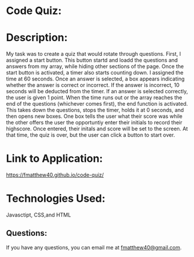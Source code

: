 # Code Quiz:

# Description:
My task was to create a quiz that would rotate through questions.  First, I assigned a start button.  This button startd and loadd the questions and answers from my array, while hiding other sections of the page.  Once the start button is activated, a timer also starts counting down.  I assigned the time at 60 seconds.  Once an answer is selected, a box appears indicating whether the answer is correct or incorrect. If the answer is incorrect, 10 seconds will be deducted from the timer. If an answer is selected correctly, the user is given 1 point.  When the time runs out or the array reaches the end of the questions (whichever comes first), the end function is activated.  This takes down the questions, stops the timer, holds it at 0 seconds, and then opens new boxes.  One box tells the user what their score was while the other offers the user the opportuntiy enter their initials to record their highscore.  Once entered, their initals and score will be set to the screen.  At that time, the quiz is over, but the user can click a button to start over.   

# Link to Application:
https://fmatthew40.github.io/code-quiz/

# Technologies Used: 
Javasctipt, CSS,and HTML

## Questions:
If you have any questions, you can email me at fmatthew40@gmail.com.
